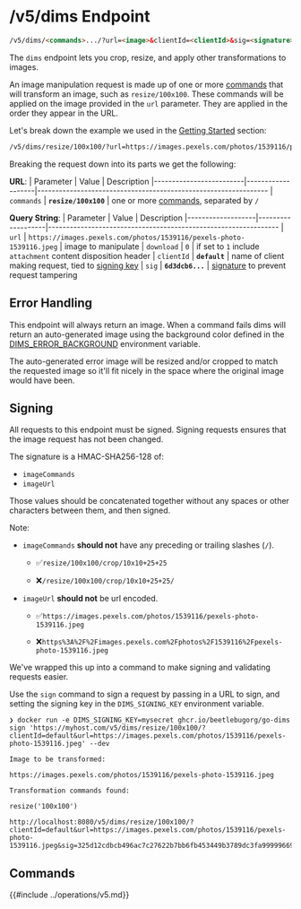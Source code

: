 # /v5/dims Endpoint

```html
/v5/dims/<commands>.../?url=<image>&clientId=<clientId>&sig=<signature>
```

The `dims` endpoint lets you crop, resize, and apply other transformations to images.

An image manipulation request is made up of one or more [commands](#commands) that will transform an image, such
as `resize/100x100`. These commands will be applied on the image provided in the
`url` parameter. They are applied in the order they appear in the URL.

Let's break down the example we used in the [Getting Started](../guide/installation.md) section:

```html
/v5/dims/resize/100x100/?url=https://images.pexels.com/photos/1539116/pexels-photo-1539116.jpeg&sign=6d3dcb6&expire=2147483647&clientId=default
```

Breaking the request down into its parts we get the following:

**URL**:
| Parameter               |  Value            | Description
|-------------------------|-------------------|----------------------------------------------------------------
| `commands`              | **`resize/100x100`**    | one or more [commands](#commands), separated by `/`

**Query String**:
| Parameter         |  Value            | Description
|-------------------|-------------------|----------------------------------------------------------------
| `url`             | `https://images.pexels.com/photos/1539116/pexels-photo-1539116.jpeg` | image to manipulate
| `download`        | `0`                | if set to `1` include `attachment` content disposition header
| `clientId`        | **`default`**           | name of client making request, tied to [signing key](../configuration/signing.md)
| `sig`            | **`6d3dcb6...`**           | [signature](#signing) to prevent request tampering

## Error Handling

This endpoint will always return an image.  When a command fails dims will return an auto-generated image
using the background color defined in the
[DIMS_ERROR_BACKGROUND](../configuration/other.md#dims_error_background) environment variable.

The auto-generated error image will be resized and/or cropped to match the requested image so it'll
fit nicely in the space where the original image would have been.

## Signing

All requests to this endpoint must be signed. Signing requests ensures that the image request has
not been changed.

The signature is a HMAC-SHA256-128 of:
- `imageCommands`
- `imageUrl`
 
Those values should be concatenated together without any spaces or other characters between them, and
then signed.

Note:
- `imageCommands` **should not** have any preceding or trailing slashes (`/`).
    - ✅️`resize/100x100/crop/10x10+25+25`

    - ❌️`/resize/100x100/crop/10x10+25+25/`

- `imageUrl` **should not** be url encoded.
    - ✅️`https://images.pexels.com/photos/1539116/pexels-photo-1539116.jpeg`

    - ❌️`https%3A%2F%2Fimages.pexels.com%2Fphotos%2F1539116%2Fpexels-photo-1539116.jpeg`

We've wrapped this up into a command to make signing and validating requests easier.

Use the `sign` command to sign a request by passing in a URL to sign, and setting the signing
key in the `DIMS_SIGNING_KEY` environment variable.

```shell
❯ docker run -e DIMS_SIGNING_KEY=mysecret ghcr.io/beetlebugorg/go-dims sign 'https://myhost.com/v5/dims/resize/100x100/?clientId=default&url=https://images.pexels.com/photos/1539116/pexels-photo-1539116.jpeg' --dev  

Image to be transformed:

https://images.pexels.com/photos/1539116/pexels-photo-1539116.jpeg

Transformation commands found:

resize('100x100')

http://localhost:8080/v5/dims/resize/100x100/?clientId=default&url=https://images.pexels.com/photos/1539116/pexels-photo-1539116.jpeg&sig=325d12cdbcb496ac7c27622b7bb6fb453449b3789dc3fa999996691f18f2dc
```

## Commands

{{#include ../operations/v5.md}}
